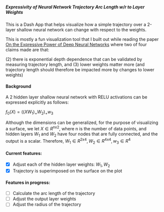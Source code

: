 ##### Expressivity of Neural Network Trajectory Arc Length w/r to Layer Weights

This is a Dash App that helps visualize how a simple trajectory over a 2-layer shallow neural network can change with respect to the weights. 

This is mostly a fun visualization tool that I built out while reading the paper [On the Expressive Power of Deep Neural Networks](https://proceedings.mlr.press/v70/raghu17a.html) where two of four claims made are that:

(2) there is exponential depth dependence that can be validated by measuring trajectory length, and 
(3) lower weights matter more (and trajectory length should therefore be impacted more by changes to lower weights)

#### Background
A 2 hidden layer shallow neural network with RELU activations can be expressed explicitly as follows:

$f_{0}(X) = ((XW_1)_{+} W_2)_{+} w_3$

Although the dimensions can be generalized, for the purpose of visualizing a surface, we let $X \in R^{\text{nx2}}$,
where n is the number of data points, and hidden layers $W_1$ and $W_2$ have four nodes that are fully connected, 
and the output is a scalar. Therefore, $W_1 \in R^{\text{2x4}}, W_2 \in R^{\text{4x4}}, w_3 \in R^{4}$

#### Current features:
- [x] Adjust each of the hidden layer weights: $W_1, W_2$
- [x] Trajectory is superimposed on the surface on the plot

#### Features in progress: 
- [ ] Calculate the arc length of the trajectory
- [ ] Adjust the output layer weights
- [ ] Adjust the radius of the trajectory
